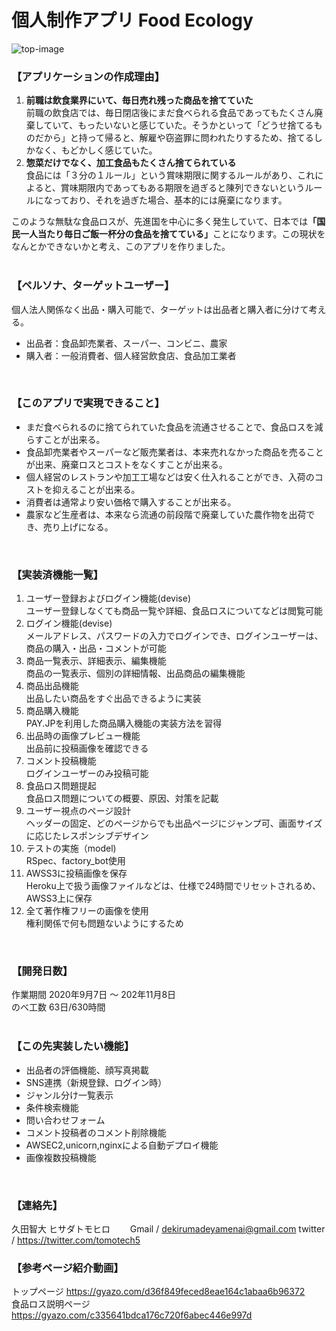 # 個人制作アプリ Food Ecology
![top-image](https://gyazo.com/f4d24d9ff50d183243b882be5c9df59c "top-image")


### 【アプリケーションの作成理由】
1. <b>前職は飲食業界にいて、毎日売れ残った商品を捨てていた</b><br>
  前職の飲食店では、毎日閉店後にまだ食べられる食品であってもたくさん廃棄していて、もったいないと感じていた。そうかといって「どうせ捨てるものだから」と持って帰ると、解雇や窃盗罪に問われたりするため、捨てるしかなく、もどかしく感じていた。<br>
2. <b>惣菜だけでなく、加工食品もたくさん捨てられている</b><br>
  食品には「３分の１ルール」という賞味期限に関するルールがあり、これによると、賞味期限内であってもある期限を過ぎると陳列できないというルールになっており、それを過ぎた場合、基本的には廃棄になります。<br>

このような無駄な食品ロスが、先進国を中心に多く発生していて、日本では<b>「国民一人当たり毎日ご飯一杯分の食品を捨てている」</b>ことになります。この現状をなんとかできないかと考え、このアプリを作りました。
<br>
<br>

### 【ペルソナ、ターゲットユーザー】
個人法人関係なく出品・購入可能で、ターゲットは出品者と購入者に分けて考える。<br>
  - 出品者：食品卸売業者、スーパー、コンビニ、農家<br>
  - 購入者：一般消費者、個人経営飲食店、食品加工業者<br>
<br>

### 【このアプリで実現できること】
  - まだ食べられるのに捨てられていた食品を流通させることで、食品ロスを減らすことが出来る。<br>
  - 食品卸売業者やスーパーなど販売業者は、本来売れなかった商品を売ることが出来、廃棄ロスとコストをなくすことが出来る。<br>
  - 個人経営のレストランや加工工場などは安く仕入れることができ、入荷のコストを抑えることが出来る。<br>
  - 消費者は通常より安い価格で購入することが出来る。<br>
  - 農家など生産者は、本来なら流通の前段階で廃棄していた農作物を出荷でき、売り上げになる。<br>
<br>

### 【実装済機能一覧】
1. ユーザー登録およびログイン機能(devise)<br>
  ユーザー登録しなくても商品一覧や詳細、食品ロスについてなどは閲覧可能<br>
2. ログイン機能(devise)<br>
  メールアドレス、パスワードの入力でログインでき、ログインユーザーは、商品の購入・出品・コメントが可能<br>
3. 商品一覧表示、詳細表示、編集機能<br>
  商品の一覧表示、個別の詳細情報、出品商品の編集機能<br>
4. 商品出品機能<br>
  出品したい商品をすぐ出品できるように実装<br>
5. 商品購入機能<br>
  PAY.JPを利用した商品購入機能の実装方法を習得<br>
6. 出品時の画像プレビュー機能<br>
  出品前に投稿画像を確認できる<br>
7. コメント投稿機能<br>
  ログインユーザーのみ投稿可能<br>
8. 食品ロス問題提起<br>
  食品ロス問題についての概要、原因、対策を記載<br>
9. ユーザー視点のページ設計<br>
  ヘッダーの固定、どのページからでも出品ページにジャンプ可、画面サイズに応じたレスポンシブデザイン<br>
10. テストの実施（model)<br>
  RSpec、factory_bot使用<br>
11. AWSS3に投稿画像を保存<br>
  Heroku上で扱う画像ファイルなどは、仕様で24時間でリセットされるめ、AWSS3上に保存<br>
12. 全て著作権フリーの画像を使用<br>
  権利関係で何も問題ないようにするため<br>
<br>

### 【開発日数】
作業期間 2020年9月7日 〜 202年11月8日<br>
のべ工数 63日/630時間<br>
<br>

### 【この先実装したい機能】
 - 出品者の評価機能、顔写真掲載<br>
 - SNS連携（新規登録、ログイン時）<br>
 - ジャンル分け一覧表示<br>
 - 条件検索機能<br>
 - 問い合わせフォーム<br>
 - コメント投稿者のコメント削除機能<br>
 - AWSEC2,unicorn,nginxによる自動デプロイ機能<br>
 - 画像複数投稿機能<br>
<br>

### 【連絡先】
久田智大 ヒサダトモヒロ   Gmail / dekirumadeyamenai@gmail.com    twitter / https://twitter.com/tomotech5<br>

### 【参考ページ紹介動画】
トップページ  https://gyazo.com/d36f849feced8eae164c1abaa6b96372<br>
食品ロス説明ページ  https://gyazo.com/c335641bdca176c720f6abec446e997d<br>
